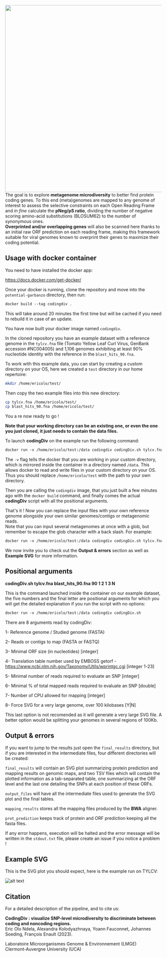 <img src="https://drive.google.com/uc?export=view&id=1G6rAjnD5MohuFuPh1pJ6K0uuBGstoGy9" width="600" align="right"/>

The goal is to explore **metagenome microdiversity** to better find protein coding genes. To this end (meta)genomes are mapped to any genome of interest to assess the selective constraints on each Open Reading Frame and *in fine* calculate the **pNeg/pS ratio**, dividing the number of negative scoring amino-acid substitutions (BLOSUM62) to the number of synonymous ones.<br>
**Overprinted and/or overlapping genes** will also be scanned here thanks to an initial raw ORF prediction on each reading frame, making this framework suitable for viral genomes known to overprint their genes to maximize their coding potential.

## Usage with docker container
You need to have installed the docker app:

https://docs.docker.com/get-docker/ 


Once your docker is running, clone the repository and move into the `potential-garbanzo` directory, then run:

```diff
docker build --tag codingdiv .
```

This will take around 20 minutes the first time but will be cached if you need to rebuild it in case of an update.

You have now built your docker image named `codingdiv`.

In the cloned repository you have an example dataset with a reference genome in the `tylcv.fna` file (Tomato Yellow Leaf Curl Virus, GenBank accession #NC004005) and 1,106 genomes exhibiting at least 90% nucleotide identity with the reference in the `blast_hits_90.fna`. 

To work with this example data, you can start by creating a custom directory on your OS, here we created a `test` directory in our home repertoire:

```bash
mkdir /home/ericolo/test/
```

Then copy the two example files into this new directory:

```bash
cp tylcv.fna /home/ericolo/test/
cp blast_hits_90.fna /home/ericolo/test/
```
You a re now ready to go ! 

**Note that your working directory can be an existing one, or even the one you just cloned, it just needs to contain the data files.**

To launch **codingDiv** on the example run the following command:

```diff
docker run -v /home/ericolo/test:/data codingdiv codingDiv.sh tylcv.fna blast_hits_90.fna 90 1 2 1 3 N
```

The `-v` flag tells the docker that you are working in your custom directory, which is mirrored inside the container in a directory named `/data`. This allows docker to read and write files in your custom directory on your OS. Thus you should replace `/home/ericolo/test` with the path to your own directory.

Then you are calling the `codingdiv` image, that you just built a few minutes ago with the `docker build` command, and finally comes the actual **codingDiv** script with all the positional arguments.

That's it ! Now you can replace the input files with your own reference genome alongside your own similar genomes/contigs or metagenomic reads.<br>
Note that you can input several metagenomes at once with a glob, but remember to escape the glob character with a back slash. For example:

```diff
docker run -v /home/ericolo/test:/data codingdiv codingDiv.sh tylcv.fna \*_reads.fastq.gz 90 1 2 1 3 N
```

We now invite you to check out the **Output & errors** section as well as **Example SVG** for more information.

## Positional arguments

**codingDiv.sh tylcv.fna blast_hits_90.fna 90 1 2 1 3 N**

This is the command launched inside the container on our example dataset, the five numbers and the final letter are positional arguments for which you will get the detailed explanation if you run the script with no options:

```diff
docker run -v /home/ericolo/test:/data codingdiv codingDiv.sh 
```

There are 8 arguments read by codingDiv:

1- Reference genome / Studied genome (FASTA)

2- Reads or contigs to map (FASTA or FASTQ)

3- Minimal ORF size (in nucleotides) [integer]

4- Translation table number used by EMBOSS getorf - https://www.ncbi.nlm.nih.gov/Taxonomy/Utils/wprintgc.cgi [integer 1-23]

5- Minimal number of reads required to evaluate an SNP [integer]

6- Minimal % of total mapped reads required to evaluate an SNP [double]

7- Number of CPU allowed for mapping [integer]

8- Force SVG for a very large genome, over 100 kilobases [Y|N]

This last option is not recomended as it will generate a very large SVG file.
A better option would be splitting your genomes in several regions of 100Kb.


## Output & errors

If you want to jump to the results just open the `final_results` directory, but if you are interested in the intermediate files, four different directories will be created:

`final_results` will contain an SVG plot summarizing protein prediction and mapping results on genomic maps, and two TSV files which will contain the plotted information as a tab-separated table, one summarizing at the ORF level and the last one detailing the SNPs at each position of these ORFs.

`output_files` will have all the intermediate files used to generate the SVG plot and the final tables. 

`mapping_results` stores all the mapping files produced by the **BWA** aligner.

`prot_prediction` keeps track of protein and ORF prediction keeping all the fasta files. 

If any error happens, execution will be halted and the error message will be written in the `stdout.txt` file, please create an issue if you notice a problem !

## Example SVG

This is the SVG plot you should expect, here is the example run on TYLCV:

![alt text](https://drive.google.com/uc?export=view&id=1FB9Kc2prQO2owUAMo-CTOAFwqswN7Wxd)


## Citation

For a detailed description of the pipeline, and to cite us:

**CodingDiv : visualize SNP-level microdiversity to discriminate between coding and noncoding regions.**<br>
Eric Olo Ndela, Alexandra Kolodyazhnaya, Yoann Fauconnet, Johannes Soeding, François Enault (2023).

Laboratoire Microorganismes Genome & Environnement (LMGE)<br>
Clermont-Auvergne University (UCA)
